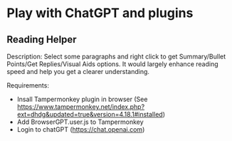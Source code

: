 # Play with ChatGPT and plugins
## Reading Helper
Description: Select some paragraphs and right click to get Summary/Bullet Points/Get Replies/Visual Aids options. It would largely enhance reading speed and help you  get a clearer understanding.

Requirements:
- Insall Tampermonkey plugin in browser (See https://www.tampermonkey.net/index.php?ext=dhdg&updated=true&version=4.18.1#installed)
- Add BrowserGPT.user.js to Tampermonkey
- Login to chatGPT (https://chat.openai.com)
